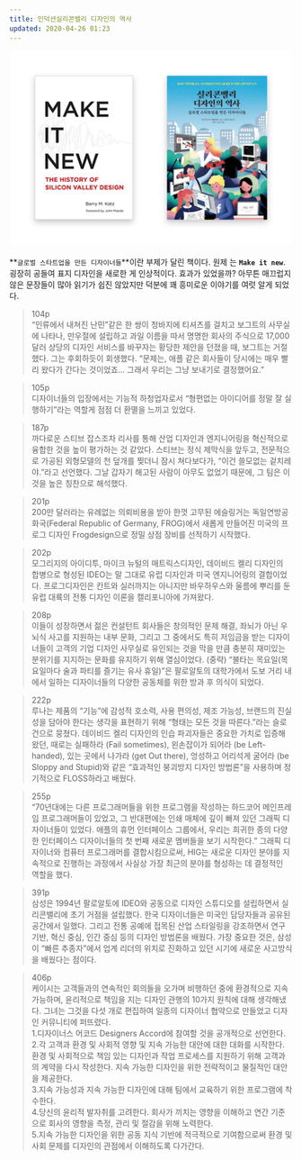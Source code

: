 ```yaml
---
title: 인덕션실리콘밸리 디자인의 역사
updated: 2020-04-26 01:23
---
```


![Img](/assets/makeitnew.png)
<br>
<br>
**`글로벌 스타트업을 만든 디자이너들`**이란 부제가 달린 책이다. 원제 는 **`Make it new`**. 굉장히 공들여 표지 디자인을 새로한 게 인상적이다. 효과가 있었을까? 아무튼 매끄럽지 않은 문장들이 많아 읽기가 쉽진 않았지만 덕분에 꽤 흥미로운 이야기를 여럿 알게 되었다.

> 104p<br> “인류에서 내쳐진 난민”같은 한 쌍이 청바지에 티셔츠를 걸치고 보그트의 사무실에 나타나, 만우절에 설립하고 과일 이름을 따서 명명한 회사의 주식으로 17,000달러 상당의 디자인 서비스를 바꾸자는 황당한 제안을 던졌을 때, 보그트는 거절했다. 그는 후회하듯이 회생했다. “문제는, 애플 같은 회사들이 당시에는 매우 빨리 왔다가 간다는 것이었죠… 그래서 우리는 그냥 보내기로 결정했어요.”

> 105p<br> 디자이너들의 입장에서는 기능적 하청업자로서 “형편없는 아이디어를 정말 잘 실행하기”라는 역할게 점점 더 환멸을 느끼고 있었다.

> 187p<br> 까다로운 스티브 잡스조차 리사를 통해 산업 디자인과 엔지니어링을 혁신적으로 융합한 것을 높이 평가하는 것 같았다. 스티브는 정식 제막식을 앞두고, 전문적으로 가공된 외형모델의 천 덮개를 찢더니 잠시 쳐다보다가, “이건 쓸모없는 겉치레야.”라고 선언했다. 그날 갑자기 해고된 사람이 아무도 없었기 때문에, 그 팀은 이것을 높은 칭찬으로 해석했다.

> 201p<br> 200만 달러라는 유례없는 의뢰비용을 받아 한껏 고무된 에슬링거는 독일연방공화국(Federal Republic of Germany, FROG)에서 새롭게 만들어진 미국의 프로그 디자인 Frogdesign으로 정밀 상점 장비를 선적하기 시작했다.

> 202p<br> 모그리지의 아이디투, 마이크 뉴털의 매트릭스디자인, 데이비드 켈리 디자인의 합병으로 형성된 IDEO는 말 그대로 유럽 디자인과 미국 엔지니어링의 결합이었다. 프로그디자인은 칸트와 실러까지는 아니지만 바우하우스와 울름에 뿌리를 둔 유럽 대륙의 전통 디자인 이론을 캘리포니아에 가져왔다.

> 208p<br> 이들이 성장하면서 젊은 컨설턴트 회사들은 창의적인 문제 해결, 좌뇌가 아닌 우뇌식 사고를 지원하는 내부 문화, 그리고 그 중에서도 특히 저임금을 받는 디자이너들이 고객의 기업 디자인 사무실로 유인되는 것을 막을 만큼 충분히 재미있는 분위기를 지지하는 문화를 유지하기 위해 열심이었다. (중략) “불타는 목요일(목요일마다 술과 파티를 즐기는 유사 휴일)”은 팔로알토의 대학가에서 도보 거리 내에서 일하는 디자이너들의 다양한 공동체를 위한 방과 후 의식이 되었다.

> 222p<br> 루나는 제품의 “기능”에 감성적 호소력, 사용 편의성, 제조 가능성, 브랜드의 진실성을 담아야 한다는 생각을 표현하기 위해 “형태는 모든 것을 따른다.”라는 슬로건으로 뭉쳤다. 데이비드 켈리 디자인의 인습 파괴자들은 중요한 가치로 입증해왔던, 때로는 실패하라 (Fail sometimes), 왼손잡이가 되어라 (be Left-handed), 있는 곳에서 나가라 (get Out there), 엉성하고 어리석게 굴어라 (be Sloppy and Stupid)와 같은 “효과적인 붕괴방지 디자인 방법론”을 사용하며 정기적으로 FLOSS하라고 배웠다.

> 255p<br> “70년대에는 다른 프로그래머들을 위한 프로그램을 작성하는 하드코어 메인프레임 프로그래머들이 있었고, 그 반대편에는 인쇄 매체에 깊이 빠져 있던 그래픽 디자이너들이 있었다. 애플의 휴먼 인터페이스 그룹에서, 우리는 희귀한 종의 다양한 인터페이스 디자이너들의 첫 번째 새로운 멤버들을 보기 시작한다.” 그래픽 디자이너와 컴퓨터 프로그래머를 결합시킴으로써, HIG는 새로운 디자인 분야를 지속적으로 진행하는 과정에서 사실상 가장 최근의 분야를 형성하는 데 결정적인 역할을 했다.

> 391p<br> 삼성은 1994년 팔로알토에 IDEO와 공동으로 디자인 스튜디오를 설립하면서 실리콘밸리에 초기 거점을 설립했다. 한국 디자이너들은 미국인 담당자들과 공유된 공간에서 일했다. 그리고 전통 공예에 접목된 산업 스타일링을 강조하면서 연구 기반, 혁신 중심, 인간 중심 등의 디자인 방법론을 배웠다. 가장 중요한 것은, 삼성이 “빠른 추종자”에서 업계 리더의 위치로 진화하고 있던 시기에 새로운 사고방식을 배웠다는 점이다.

> 406p<br> 케이시는 고객들과의 연속적인 회의들을 오가며 비행하던 중에 환경적으로 지속 가능하며, 윤리적으로 책임을 지는 디자인 관행의 10가지 원칙에 대해 생각해냈다. 그녀는 그것을 다섯 개로 편집하여 일종의 디자이너 협약으로 만들었고 디자인 커뮤니티에 퍼뜨렸다.<br>
1.디자이너스 어코드 Designers Accord에 참여할 것을 공개적으로 선언한다.<br>
2.각 고객과 환경 및 사회적 영향 및 지속 가능한 대안에 대한 대화를 시작한다. 환경 및 사회적으로 책임 있는 디자인과 작업 프로세스를 지원하기 위해 고객과의 계약을 다시 작성한다. 지속 가능한 디자인을 위한 전략적이고 물질적인 대안을 제공한다.<br>
3.지속 가능성과 지속 가능한 디자인에 대해 팀에서 교육하기 위한 프로그램에 착수한다.<br>
4.당신의 윤리적 발자취를 고려한다. 회사가 끼치는 영향을 이해하고 연간 기준으로 회사의 영향을 측정, 관리 및 절감을 위해 노력한다.<br>
5.지속 가능한 디자인을 위한 공동 지식 기반에 적극적으로 기여함으로써 환경 및 사회 문제를 디자인의 관점에서 이해하도록 다가간다.
